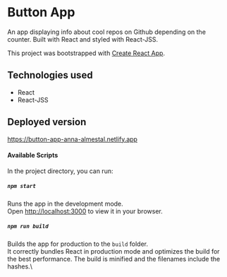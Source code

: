 # Button App

An app displaying info about cool repos on Github depending on the counter. Built with React and styled with React-JSS.

This project was bootstrapped with [Create React App](https://github.com/facebook/create-react-app).

## Technologies used
  * React
  * React-JSS
  
## Deployed version
https://button-app-anna-almestal.netlify.app
  
  
#### Available Scripts

In the project directory, you can run:

##### `npm start`

Runs the app in the development mode.\
Open [http://localhost:3000](http://localhost:3000) to view it in your browser.

##### `npm run build`

Builds the app for production to the `build` folder.\
It correctly bundles React in production mode and optimizes the build for the best performance.
The build is minified and the filenames include the hashes.\



